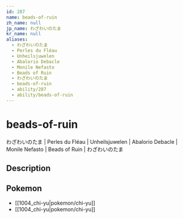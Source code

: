 ```yaml
---
id: 287
name: beads-of-ruin
zh_name: null
jp_name: わざわいのたま
kr_name: null
aliases:
  - わざわいのたま
  - Perles du Fléau
  - Unheilsjuwelen
  - Abalorio Debacle
  - Monile Nefasto
  - Beads of Ruin
  - わざわいのたま
  - beads-of-ruin
  - ability/287
  - ability/beads-of-ruin
---
```

# beads-of-ruin

わざわいのたま | Perles du Fléau | Unheilsjuwelen | Abalorio Debacle | Monile Nefasto | Beads of Ruin | わざわいのたま

## Description



## Pokemon

- [[1004_chi-yu|pokemon/chi-yu]]
- [[1004_chi-yu|pokemon/chi-yu]]


